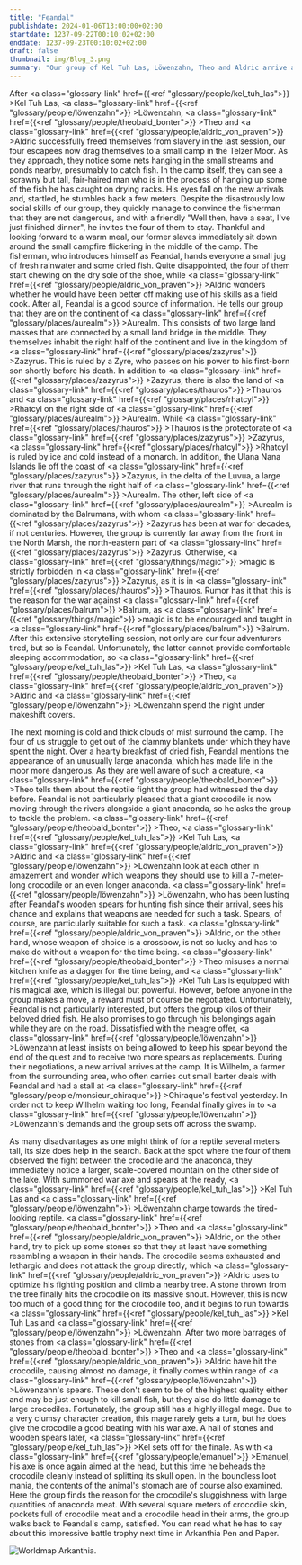 ```yaml
---
title: "Feandal"
publishdate: 2024-01-06T13:00:00+02:00
startdate: 1237-09-22T00:10:02+02:00
enddate: 1237-09-23T00:10:02+02:00
draft: false
thumbnail: img/Blog_3.png
summary: "Our group of Kel Tuh Las, Löwenzahn, Theo and Aldric arrive at the small camp in the Telzer swamp, which they discovered last time. Here they meet Feandal the fisherman, who gives them a brief summary of which country and world they live in. After a night in Feandal's camp, he has another mission for our group. You can find out what it is and how the four of them go about it here:"
---
```


After <a class="glossary-link" href={{<ref "glossary/people/kel_tuh_las">}} >Kel Tuh Las</a>, <a class="glossary-link" href={{<ref "glossary/people/löwenzahn">}} >Löwenzahn</a>, <a class="glossary-link" href={{<ref "glossary/people/theobald_bonter">}} >Theo</a> and <a class="glossary-link" href={{<ref "glossary/people/aldric_von_praven">}} >Aldric</a> successfully freed themselves from slavery in the last session, our four escapees now drag themselves to a small camp in the Telzer Moor. As they approach, they notice some nets hanging in the small streams and ponds nearby, presumably to catch fish. In the camp itself, they can see a scrawny but tall, fair-haired man who is in the process of hanging up some of the fish he has caught on drying racks. His eyes fall on the new arrivals and, startled, he stumbles back a few meters. Despite the disastrously low social skills of our group, they quickly manage to convince the fisherman that they are not dangerous, and with a friendly "Well then, have a seat, I've just finished dinner", he invites the four of them to stay. Thankful and looking forward to a warm meal, our former slaves immediately sit down around the small campfire flickering in the middle of the camp. The fisherman, who introduces himself as Feandal, hands everyone a small jug of fresh rainwater and some dried fish. Quite disappointed, the four of them start chewing on the dry sole of the shoe, while <a class="glossary-link" href={{<ref "glossary/people/aldric_von_praven">}} >Aldric</a> wonders whether he would have been better off making use of his skills as a field cook. After all, Feandal is a good source of information. He tells our group that they are on the continent of <a class="glossary-link" href={{<ref "glossary/places/aurealm">}} >Aurealm</a>. This consists of two large land masses that are connected by a small land bridge in the middle. They themselves inhabit the right half of the continent and live in the kingdom of <a class="glossary-link" href={{<ref "glossary/places/zazyrus">}} >Zazyrus</a>. This is ruled by a Zyre, who passes on his power to his first-born son shortly before his death. In addition to <a class="glossary-link" href={{<ref "glossary/places/zazyrus">}} >Zazyrus</a>, there is also the land of <a class="glossary-link" href={{<ref "glossary/places/thauros">}} >Thauros</a> and <a class="glossary-link" href={{<ref "glossary/places/rhatcyl">}} >Rhatcyl</a> on the right side of <a class="glossary-link" href={{<ref "glossary/places/aurealm">}} >Aurealm</a>. While <a class="glossary-link" href={{<ref "glossary/places/thauros">}} >Thauros</a> is the protectorate of <a class="glossary-link" href={{<ref "glossary/places/zazyrus">}} >Zazyrus</a>, <a class="glossary-link" href={{<ref "glossary/places/rhatcyl">}} >Rhatcyl</a> is ruled by ice and cold instead of a monarch. In addition, the Ulana Nana Islands lie off the coast of <a class="glossary-link" href={{<ref "glossary/places/zazyrus">}} >Zazyrus</a>, in the delta of the Luvua, a large river that runs through the right half of <a class="glossary-link" href={{<ref "glossary/places/aurealm">}} >Aurealm</a>. The other, left side of <a class="glossary-link" href={{<ref "glossary/places/aurealm">}} >Aurealm</a> is dominated by the Balrumans, with whom <a class="glossary-link" href={{<ref "glossary/places/zazyrus">}} >Zazyrus</a> has been at war for decades, if not centuries. However, the group is currently far away from the front in the North Marsh, the north-eastern part of <a class="glossary-link" href={{<ref "glossary/places/zazyrus">}} >Zazyrus</a>. Otherwise, <a class="glossary-link" href={{<ref "glossary/things/magic">}} >magic</a> is strictly forbidden in <a class="glossary-link" href={{<ref "glossary/places/zazyrus">}} >Zazyrus</a>, as it is in <a class="glossary-link" href={{<ref "glossary/places/thauros">}} >Thauros</a>. Rumor has it that this is the reason for the war against <a class="glossary-link" href={{<ref "glossary/places/balrum">}} >Balrum</a>, as <a class="glossary-link" href={{<ref "glossary/things/magic">}} >magic</a> is to be encouraged and taught in <a class="glossary-link" href={{<ref "glossary/places/balrum">}} >Balrum</a>. After this extensive storytelling session, not only are our four adventurers tired, but so is Feandal. Unfortunately, the latter cannot provide comfortable sleeping accommodation, so <a class="glossary-link" href={{<ref "glossary/people/kel_tuh_las">}} >Kel Tuh Las</a>, <a class="glossary-link" href={{<ref "glossary/people/theobald_bonter">}} >Theo</a>, <a class="glossary-link" href={{<ref "glossary/people/aldric_von_praven">}} >Aldric</a> and <a class="glossary-link" href={{<ref "glossary/people/löwenzahn">}} >Löwenzahn</a> spend the night under makeshift covers.

The next morning is cold and thick clouds of mist surround the camp. The four of us struggle to get out of the clammy blankets under which they have spent the night. Over a hearty breakfast of dried fish, Feandal mentions the appearance of an unusually large anaconda, which has made life in the moor more dangerous. As they are well aware of such a creature, <a class="glossary-link" href={{<ref "glossary/people/theobald_bonter">}} >Theo</a> tells them about the reptile fight the group had witnessed the day before. Feandal is not particularly pleased that a giant crocodile is now moving through the rivers alongside a giant anaconda, so he asks the group to tackle the problem. <a class="glossary-link" href={{<ref "glossary/people/theobald_bonter">}} >Theo</a>, <a class="glossary-link" href={{<ref "glossary/people/kel_tuh_las">}} >Kel Tuh Las</a>, <a class="glossary-link" href={{<ref "glossary/people/aldric_von_praven">}} >Aldric</a> and <a class="glossary-link" href={{<ref "glossary/people/löwenzahn">}} >Löwenzahn</a> look at each other in amazement and wonder which weapons they should use to kill a 7-meter-long crocodile or an even longer anaconda. <a class="glossary-link" href={{<ref "glossary/people/löwenzahn">}} >Löwenzahn</a>, who has been lusting after Feandal's wooden spears for hunting fish since their arrival, sees his chance and explains that weapons are needed for such a task. Spears, of course, are particularly suitable for such a task. <a class="glossary-link" href={{<ref "glossary/people/aldric_von_praven">}} >Aldric</a>, on the other hand, whose weapon of choice is a crossbow, is not so lucky and has to make do without a weapon for the time being. <a class="glossary-link" href={{<ref "glossary/people/theobald_bonter">}} >Theo</a> misuses a normal kitchen knife as a dagger for the time being, and <a class="glossary-link" href={{<ref "glossary/people/kel_tuh_las">}} >Kel Tuh Las</a> is equipped with his magical axe, which is illegal but powerful. However, before anyone in the group makes a move, a reward must of course be negotiated. Unfortunately, Feandal is not particularly interested, but offers the group kilos of their beloved dried fish. He also promises to go through his belongings again while they are on the road. Dissatisfied with the meagre offer, <a class="glossary-link" href={{<ref "glossary/people/löwenzahn">}} >Löwenzahn</a> at least insists on being allowed to keep his spear beyond the end of the quest and to receive two more spears as replacements. During their negotiations, a new arrival arrives at the camp. It is Wilhelm, a farmer from the surrounding area, who often carries out small barter deals with Feandal and had a stall at <a class="glossary-link" href={{<ref "glossary/people/monsieur_chiraque">}} >Chiraque</a>'s festival yesterday. In order not to keep Wilhelm waiting too long, Feandal finally gives in to <a class="glossary-link" href={{<ref "glossary/people/löwenzahn">}} >Löwenzahn</a>'s demands and the group sets off across the swamp.

As many disadvantages as one might think of for a reptile several meters tall, its size does help in the search. Back at the spot where the four of them observed the fight between the crocodile and the anaconda, they immediately notice a larger, scale-covered mountain on the other side of the lake. With summoned war axe and spears at the ready, <a class="glossary-link" href={{<ref "glossary/people/kel_tuh_las">}} >Kel Tuh Las</a> and <a class="glossary-link" href={{<ref "glossary/people/löwenzahn">}} >Löwenzahn</a> charge towards the tired-looking reptile. <a class="glossary-link" href={{<ref "glossary/people/theobald_bonter">}} >Theo</a> and <a class="glossary-link" href={{<ref "glossary/people/aldric_von_praven">}} >Aldric</a>, on the other hand, try to pick up some stones so that they at least have something resembling a weapon in their hands. The crocodile seems exhausted and lethargic and does not attack the group directly, which <a class="glossary-link" href={{<ref "glossary/people/aldric_von_praven">}} >Aldric</a> uses to optimize his fighting position and climb a nearby tree. A stone thrown from the tree finally hits the crocodile on its massive snout. However, this is now too much of a good thing for the crocodile too, and it begins to run towards <a class="glossary-link" href={{<ref "glossary/people/kel_tuh_las">}} >Kel Tuh Las</a> and <a class="glossary-link" href={{<ref "glossary/people/löwenzahn">}} >Löwenzahn</a>. After two more barrages of stones from <a class="glossary-link" href={{<ref "glossary/people/theobald_bonter">}} >Theo</a> and <a class="glossary-link" href={{<ref "glossary/people/aldric_von_praven">}} >Aldric</a> have hit the crocodile, causing almost no damage, it finally comes within range of <a class="glossary-link" href={{<ref "glossary/people/löwenzahn">}} >Löwenzahn</a>'s spears. These don't seem to be of the highest quality either and may be just enough to kill small fish, but they also do little damage to large crocodiles. Fortunately, the group still has a highly illegal mage. Due to a very clumsy character creation, this mage rarely gets a turn, but he does give the crocodile a good beating with his war axe. A hail of stones and wooden spears later, <a class="glossary-link" href={{<ref "glossary/people/kel_tuh_las">}} >Kel</a> sets off for the finale. As with <a class="glossary-link" href={{<ref "glossary/people/emanuel">}} >Emanuel</a>, his axe is once again aimed at the head, but this time he beheads the crocodile cleanly instead of splitting its skull open. In the boundless loot mania, the contents of the animal's stomach are of course also examined. Here the group finds the reason for the crocodile's sluggishness with large quantities of anaconda meat. With several square meters of crocodile skin, pockets full of crocodile meat and a crocodile head in their arms, the group walks back to Feandal's camp, satisfied. You can read what he has to say about this impressive battle trophy next time in Arkanthia Pen and Paper.

<div class="img-max center">
  <img class="img-fluid" title="Worldmap Arkanthia" alt="Worldmap Arkanthia." src="/img/Arkanthia_Full_Map_Blog_1-4.jpg" />
</div>
